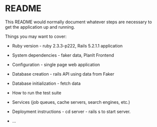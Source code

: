 # README

This README would normally document whatever steps are necessary to get the
application up and running.

Things you may want to cover:

- Ruby version - ruby 2.3.3-p222, Rails 5.2.1.1 application

- System dependencies - faker data, PlanIt Frontend

- Configuration - single page web application

- Database creation - rails API using data from Faker

- Database initialization - fetch data

- How to run the test suite

- Services (job queues, cache servers, search engines, etc.)

- Deployment instructions - cd server - rails s to start server.

- ...
